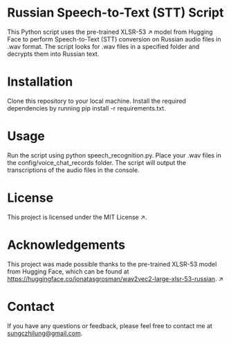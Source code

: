 # Russian Speech-to-Text (STT) Script
This Python script uses the pre-trained XLSR-53 ↗ model from Hugging Face to perform Speech-to-Text (STT) conversion on Russian audio files in .wav format. The script looks for .wav files in a specified folder and decrypts them into Russian text.

# Installation
Clone this repository to your local machine.
Install the required dependencies by running pip install -r requirements.txt.

# Usage
Run the script using python speech_recognition.py.
Place your .wav files in the config/voice_chat_records folder.
The script will output the transcriptions of the audio files in the console.
# License
This project is licensed under the MIT License ↗.

# Acknowledgements
This project was made possible thanks to the pre-trained XLSR-53 model from Hugging Face, which can be found at https://huggingface.co/jonatasgrosman/wav2vec2-large-xlsr-53-russian. ↗

# Contact
If you have any questions or feedback, please feel free to contact me at sungczhilung@gmail.com.